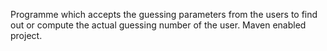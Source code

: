 Programme which accepts the guessing parameters from the users to find out or compute the actual guessing number of the user. Maven enabled project.
